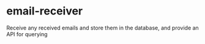 # email-receiver
Receive any received emails and store them in the database, and provide an API for querying
